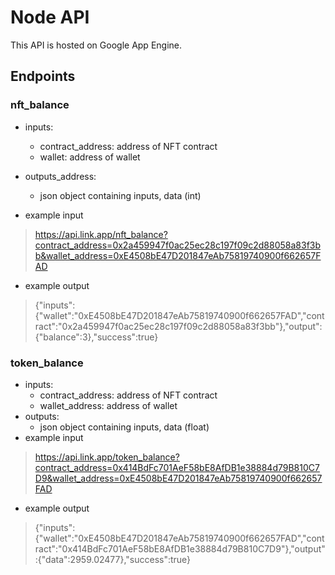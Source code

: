 # Node API
This API is hosted on Google App Engine.

## Endpoints
### nft_balance
- inputs: 
  - contract_address: address of NFT contract 
  - wallet: address of wallet
- outputs_address:
  - json object containing inputs, data (int)

- example input
> https://api.link.app/nft_balance?contract_address=0x2a459947f0ac25ec28c197f09c2d88058a83f3bb&wallet_address=0xE4508bE47D201847eAb75819740900f662657FAD
- example output
> {"inputs":{"wallet":"0xE4508bE47D201847eAb75819740900f662657FAD","contract":"0x2a459947f0ac25ec28c197f09c2d88058a83f3bb"},"output":{"balance":3},"success":true}


### token_balance
- inputs: 
  - contract_address: address of NFT contract 
  - wallet_address: address of wallet
- outputs:
  - json object containing inputs, data (float)
- example input
> https://api.link.app/token_balance?contract_address=0x414BdFc701AeF58bE8AfDB1e38884d79B810C7D9&wallet_address=0xE4508bE47D201847eAb75819740900f662657FAD
- example output
> {"inputs":{"wallet":"0xE4508bE47D201847eAb75819740900f662657FAD","contract":"0x414BdFc701AeF58bE8AfDB1e38884d79B810C7D9"},"output":{"data":2959.02477},"success":true}

